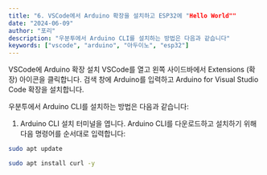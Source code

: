 ```yaml
---
title: "6. VSCode에서 Arduino 확장을 설치하고 ESP32에 "Hello World""
date: "2024-06-09"
author: "포리"
description: "우분투에서 Arduino CLI를 설치하는 방법은 다음과 같습니다"
keywords: ["vscode", "arduino", "아두이노", "esp32"]
---
```


VSCode에 Arduino 확장 설치
VSCode를 열고 왼쪽 사이드바에서 Extensions (확장) 아이콘을 클릭합니다.
검색 창에 Arduino를 입력하고 Arduino for Visual Studio Code 확장을 설치합니다.

우분투에서 Arduino CLI를 설치하는 방법은 다음과 같습니다:

1. Arduino CLI 설치
   터미널을 엽니다.
   Arduino CLI를 다운로드하고 설치하기 위해 다음 명령어를 순서대로 입력합니다:

```sh
sudo apt update
```

```sh
sudo apt install curl -y
```
